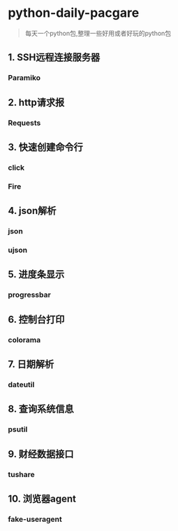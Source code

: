 # python-daily-pacgare
>每天一个python包,整理一些好用或者好玩的python包

## 1. SSH远程连接服务器
### Paramiko

## 2. http请求报
### Requests 

## 3. 快速创建命令行
### click
### Fire

## 4. json解析
### json
### ujson

## 5. 进度条显示
### progressbar

## 6. 控制台打印
### colorama

## 7. 日期解析
### dateutil

## 8. 查询系统信息
### psutil

## 9. 财经数据接口
### tushare

## 10. 浏览器agent
### fake-useragent